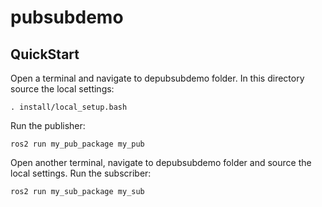 # pubsubdemo

## QuickStart
Open a terminal and navigate to depubsubdemo folder. In this directory source the local settings:
```
. install/local_setup.bash
```
Run the publisher:
```
ros2 run my_pub_package my_pub
```
Open another terminal, navigate to depubsubdemo folder and source the local settings.
Run the subscriber:
```
ros2 run my_sub_package my_sub
```
